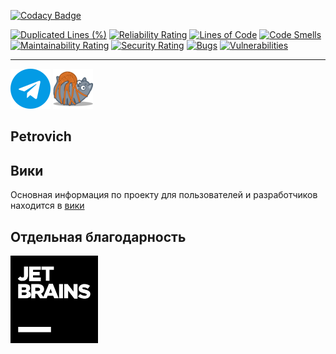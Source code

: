 [![Codacy Badge](https://app.codacy.com/project/badge/Grade/df0f0b4230d845139d793f34bf93b875)](https://app.codacy.com/gh/Xoma163/petrovich/dashboard?utm_source=gh&utm_medium=referral&utm_content=&utm_campaign=Badge_grade)

[![Duplicated Lines (%)](https://sonarcloud.io/api/project_badges/measure?project=Xoma163_petrovich&metric=duplicated_lines_density)](https://sonarcloud.io/summary/overall?id=Xoma163_petrovich)
[![Reliability Rating](https://sonarcloud.io/api/project_badges/measure?project=Xoma163_petrovich&metric=reliability_rating)](https://sonarcloud.io/summary/overall?id=Xoma163_petrovich)
[![Lines of Code](https://sonarcloud.io/api/project_badges/measure?project=Xoma163_petrovich&metric=ncloc)](https://sonarcloud.io/summary/overall?id=Xoma163_petrovich)
[![Code Smells](https://sonarcloud.io/api/project_badges/measure?project=Xoma163_petrovich&metric=code_smells)](https://sonarcloud.io/summary/overall?id=Xoma163_petrovich)
[![Maintainability Rating](https://sonarcloud.io/api/project_badges/measure?project=Xoma163_petrovich&metric=sqale_rating)](https://sonarcloud.io/summary/overall?id=Xoma163_petrovich)
[![Security Rating](https://sonarcloud.io/api/project_badges/measure?project=Xoma163_petrovich&metric=security_rating)](https://sonarcloud.io/summary/overall?id=Xoma163_petrovich)
[![Bugs](https://sonarcloud.io/api/project_badges/measure?project=Xoma163_petrovich&metric=bugs)](https://sonarcloud.io/summary/overall?id=Xoma163_petrovich)
[![Vulnerabilities](https://sonarcloud.io/api/project_badges/measure?project=Xoma163_petrovich&metric=vulnerabilities)](https://sonarcloud.io/summary/overall?id=Xoma163_petrovich)

---

[![Telegram Bot](readme/tg.png)](https://t.me/igor_petrovich_ksta_bot)
[![Website](staticfiles/favicon_64.png)](https://andrewsha.net)

## Petrovich

## Вики

Основная информация по проекту для пользователей и разработчиков находится
в [вики](https://github.com/Xoma163/petrovich/wiki/1.-Документация-по-использованию-бота)

## Отдельная благодарность

<a href="https://www.jetbrains.com/?from=petrovich" title="JetBrains"><img src="readme/jetbrains_logo.png" width="140"></a>

